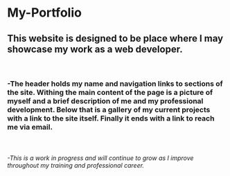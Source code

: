 # My-Portfolio

## This website is designed to be place where I may showcase my work as a web developer.
<br/>

### -The header holds my name and navigation links to sections of the site. Withing the main content of the page is a picture of myself and a brief description of me and my professional development. Below that is a gallery of my current projects with a link to the site itself. Finally it ends with a link to reach me via email. 
<br/>

###### -This is a work in progress and will continue to grow as I improve throughout my training and professional career. 
